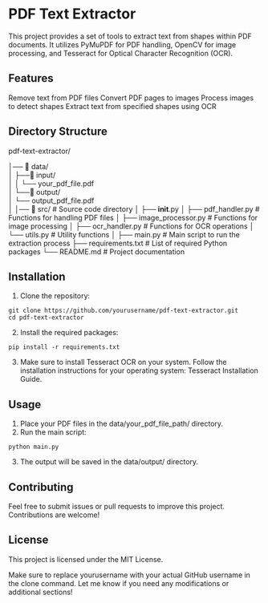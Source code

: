 # PDF Text Extractor
This project provides a set of tools to extract text from shapes within PDF documents. It utilizes PyMuPDF for PDF handling, OpenCV for image processing, and Tesseract for Optical Character Recognition (OCR).

## Features
Remove text from PDF files
Convert PDF pages to images
Process images to detect shapes
Extract text from specified shapes using OCR

## Directory Structure

pdf-text-extractor/

│── 📂 data/                      
│   ├──📂 input/                        
│   │  └── your_pdf_file.pdf  
│   └──📂 output/  
│      └── output_pdf_file.pdf      
│
│── 📂 src/                      # Source code directory
│   ├── __init__.py
│   ├── pdf_handler.py        # Functions for handling PDF files
│   ├── image_processor.py     # Functions for image processing
│   ├── ocr_handler.py        # Functions for OCR operations
│   └── utils.py              # Utility functions
│
├── main.py                   # Main script to run the extraction process
├── requirements.txt          # List of required Python packages
└── README.md                 # Project documentation


## Installation
1. Clone the repository:
````
git clone https://github.com/yourusername/pdf-text-extractor.git
cd pdf-text-extractor
````

2. Install the required packages:
````
pip install -r requirements.txt
````
3. Make sure to install Tesseract OCR on your system. Follow the installation instructions for your operating system: Tesseract Installation Guide.

## Usage
1. Place your PDF files in the data/your_pdf_file_path/ directory.
2. Run the main script:
````
python main.py
````
3. The output will be saved in the data/output/ directory.
   
## Contributing
Feel free to submit issues or pull requests to improve this project. Contributions are welcome!

## License
This project is licensed under the MIT License.

Make sure to replace yourusername with your actual GitHub username in the clone command. Let me know if you need any modifications or additional sections!


